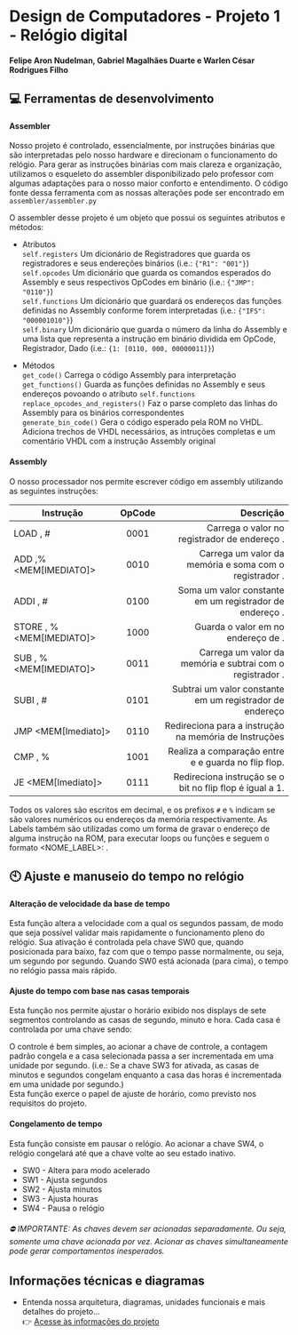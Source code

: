 # Design de Computadores - Projeto 1 - Relógio digital
#### Felipe Aron Nudelman, Gabriel Magalhães Duarte e Warlen César Rodrigues Filho

## :computer: Ferramentas de desenvolvimento

#### Assembler
Nosso projeto é controlado, essencialmente, por instruções binárias que são interpretadas pelo nosso hardware e direcionam o funcionamento do relógio. Para gerar as instruções binárias com mais clareza e organização, utilizamos o esqueleto do assembler disponibilizado pelo professor com algumas adaptações para o nosso maior conforto e entendimento.
O código fonte dessa ferramenta com as nossas alterações pode ser encontrado em `assembler/assembler.py`

O assembler desse projeto é um objeto que possui os seguintes atributos e métodos:

- Atributos  
`self.registers` Um dicionário de Registradores que guarda os registradores e seus endereções binários (i.e.: `{"R1": "001"}`)  
`self.opcodes` Um dicionário que guarda os comandos esperados do Assembly e seus respectivos OpCodes em binário (i.e.: `{"JMP": "0110"}`)  
`self.functions` Um dicionário que guardará os endereços das funções definidas no Assembly conforme forem interpretadas (i.e.: `{"IFS":  "000001010"}`)  
`self.binary` Um dicionário que guarda o número da linha do Assembly e uma lista que representa a instrução em binário dividida em OpCode, Registrador, Dado (i.e.: `{1: [0110, 000, 00000011]}`)  

- Métodos  
`get_code()` Carrega o código Assembly para interpretação  
`get_functions()` Guarda as funções definidas no Assembly e seus endereços povoando o atributo `self.functions`  
`replace_opcodes_and_registers()` Faz o parse completo das linhas do Assembly para os binários correspondentes  
`generate_bin_code()` Gera o código esperado pela ROM no VHDL. Adiciona trechos de VHDL necessários, as intruções completas e um comentário VHDL com a instrução Assembly original  

#### Assembly
O nosso processador nos permite escrever código em assembly utilizando as seguintes instruções:

|            Instrução           | OpCode        | Descrição                                                       |
| -------------------------------|:-------------:|----------------------------------------------------------------:|
| LOAD <REG>, #<IMEDIATO>        |      0001     | Carrega o valor <IMEDIATO> no registrador de endereço <REG>.    |
| ADD <REG>,%<MEM[IMEDIATO]>     |      0010     | Carrega um valor da memória e soma com o registrador <REG>.     |
| ADDI <REG>, #<IMEDIATO>        |      0100     | Soma um valor constante em um registrador de endereço <REG>.    |
| STORE <REG>,  %<MEM[IMEDIATO]> |      1000     | Guarda o valor em <REG> no endereço de <MEM>.                   |
| SUB <REG>, %<MEM[IMEDIATO]>    |      0011     | Carrega um valor da memória e subtrai com o registrador <REG>.  |
| SUBI <REG>, #<IMEDIATO>        |      0101     | Subtrai um valor constante em um registrador de endereço <REG>  |
| JMP <MEM[Imediato]>            |      0110     | Redireciona para a instrução <MEM> na memória de Instruções     |
| CMP  <REG>, %<MEM>             |      1001     | Realiza a comparação entre <REG> e <MEM> e guarda no flip flop. |
| JE <MEM[Imediato]>             |      0111     | Redireciona instrução se o bit no flip flop é igual a 1.        |


Todos os valores são escritos em decimal, e os prefixos `#` e `%` indicam se são valores numéricos ou endereços da memória respectivamente. 
As Labels também são utilizadas como um forma de gravar o endereço de alguma instrução na ROM, para  executar loops ou funções e seguem o formato <NOME_LABEL>: <INSTRUCAO>.


## :clock10: Ajuste e manuseio do tempo no relógio

#### Alteração de velocidade da base de tempo
Esta função altera a velocidade com a qual os segundos passam, de modo que seja possível validar mais rapidamente o funcionamento pleno do relógio. Sua ativação é controlada pela chave SW0 que, quando posicionada para baixo, 
faz com que o tempo passe normalmente, ou seja, um segundo por segundo. Quando SW0 está acionada (para cima), o tempo no relógio passa mais rápido.

#### Ajuste do tempo com base nas casas temporais 
Esta função nos permite ajustar o horário exibido nos displays de sete segmentos controlando as casas de segundo, minuto e hora. Cada casa é controlada por uma chave sendo:  

O controle é bem simples, ao acionar a chave de controle, a contagem padrão congela e a casa selecionada passa a ser incrementada em uma unidade por segundo. (i.e.: Se a chave SW3 for ativada, as casas de minutos e segundos congelam enquanto a casa das horas é incrementada em uma unidade por segundo.)  
Esta função exerce o papel de ajuste de horário, como previsto nos requisitos do projeto.

#### Congelamento de tempo
Esta função consiste em pausar o relógio. Ao acionar a chave SW4, o relógio congelará até que a chave volte ao seu estado inativo.
- SW0 - Altera para modo acelerado  
- SW1 - Ajusta segundos  
- SW2 - Ajusta minutos  
- SW3 - Ajusta houras  
- SW4 - Pausa o relógio  

###### :no_entry: IMPORTANTE: As chaves devem ser acionadas separadamente. Ou seja, somente uma chave acionada por vez. Acionar as chaves simultaneamente pode gerar comportamentos inesperados.
 
## Informações técnicas e diagramas
- Entenda nossa arquitetura, diagramas, unidades funcionais e mais detalhes do projeto...  
:point_right: [Acesse às informações do projeto](https://docs.google.com/document/d/1iSeh1RMxmLeC8MS8Etr-W29YoRSlrA4OQO4GgeF3XZ4/edit?usp=sharing)
